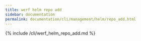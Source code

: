 ```yaml
---
title: werf helm repo add
sidebar: documentation
permalink: documentation/cli/management/helm/repo_add.html
---
```


{% include /cli/werf_helm_repo_add.md %}
